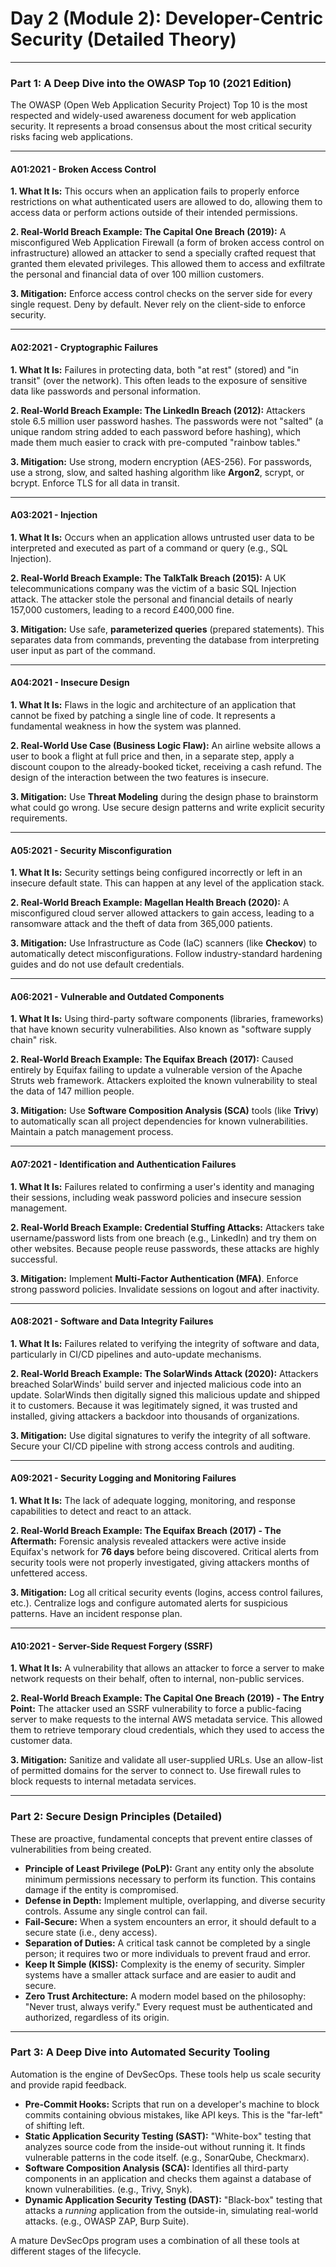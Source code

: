 # Day 2 (Module 2): Developer-Centric Security (Detailed Theory)

---

### **Part 1: A Deep Dive into the OWASP Top 10 (2021 Edition)**

The OWASP (Open Web Application Security Project) Top 10 is the most respected and widely-used awareness document for web application security. It represents a broad consensus about the most critical security risks facing web applications.

---

#### **A01:2021 - Broken Access Control**

**1. What It Is:** This occurs when an application fails to properly enforce restrictions on what authenticated users are allowed to do, allowing them to access data or perform actions outside of their intended permissions.

**2. Real-World Breach Example: The Capital One Breach (2019):** A misconfigured Web Application Firewall (a form of broken access control on infrastructure) allowed an attacker to send a specially crafted request that granted them elevated privileges. This allowed them to access and exfiltrate the personal and financial data of over 100 million customers.

**3. Mitigation:** Enforce access control checks on the server side for every single request. Deny by default. Never rely on the client-side to enforce security.

---

#### **A02:2021 - Cryptographic Failures**

**1. What It Is:** Failures in protecting data, both "at rest" (stored) and "in transit" (over the network). This often leads to the exposure of sensitive data like passwords and personal information.

**2. Real-World Breach Example: The LinkedIn Breach (2012):** Attackers stole 6.5 million user password hashes. The passwords were not "salted" (a unique random string added to each password before hashing), which made them much easier to crack with pre-computed "rainbow tables."

**3. Mitigation:** Use strong, modern encryption (AES-256). For passwords, use a strong, slow, and salted hashing algorithm like **Argon2**, scrypt, or bcrypt. Enforce TLS for all data in transit.

---

#### **A03:2021 - Injection**

**1. What It Is:** Occurs when an application allows untrusted user data to be interpreted and executed as part of a command or query (e.g., SQL Injection).

**2. Real-World Breach Example: The TalkTalk Breach (2015):** A UK telecommunications company was the victim of a basic SQL Injection attack. The attacker stole the personal and financial details of nearly 157,000 customers, leading to a record £400,000 fine.

**3. Mitigation:** Use safe, **parameterized queries** (prepared statements). This separates data from commands, preventing the database from interpreting user input as part of the command.

---

#### **A04:2021 - Insecure Design**

**1. What It Is:** Flaws in the logic and architecture of an application that cannot be fixed by patching a single line of code. It represents a fundamental weakness in how the system was planned.

**2. Real-World Use Case (Business Logic Flaw):** An airline website allows a user to book a flight at full price and then, in a separate step, apply a discount coupon to the already-booked ticket, receiving a cash refund. The design of the interaction between the two features is insecure.

**3. Mitigation:** Use **Threat Modeling** during the design phase to brainstorm what could go wrong. Use secure design patterns and write explicit security requirements.

---

#### **A05:2021 - Security Misconfiguration**

**1. What It Is:** Security settings being configured incorrectly or left in an insecure default state. This can happen at any level of the application stack.

**2. Real-World Breach Example: Magellan Health Breach (2020):** A misconfigured cloud server allowed attackers to gain access, leading to a ransomware attack and the theft of data from 365,000 patients.

**3. Mitigation:** Use Infrastructure as Code (IaC) scanners (like **Checkov**) to automatically detect misconfigurations. Follow industry-standard hardening guides and do not use default credentials.

---

#### **A06:2021 - Vulnerable and Outdated Components**

**1. What It Is:** Using third-party software components (libraries, frameworks) that have known security vulnerabilities. Also known as "software supply chain" risk.

**2. Real-World Breach Example: The Equifax Breach (2017):** Caused entirely by Equifax failing to update a vulnerable version of the Apache Struts web framework. Attackers exploited the known vulnerability to steal the data of 147 million people.

**3. Mitigation:** Use **Software Composition Analysis (SCA)** tools (like **Trivy**) to automatically scan all project dependencies for known vulnerabilities. Maintain a patch management process.

---

#### **A07:2021 - Identification and Authentication Failures**

**1. What It Is:** Failures related to confirming a user's identity and managing their sessions, including weak password policies and insecure session management.

**2. Real-World Breach Example: Credential Stuffing Attacks:** Attackers take username/password lists from one breach (e.g., LinkedIn) and try them on other websites. Because people reuse passwords, these attacks are highly successful.

**3. Mitigation:** Implement **Multi-Factor Authentication (MFA)**. Enforce strong password policies. Invalidate sessions on logout and after inactivity.

---

#### **A08:2021 - Software and Data Integrity Failures**

**1. What It Is:** Failures related to verifying the integrity of software and data, particularly in CI/CD pipelines and auto-update mechanisms.

**2. Real-World Breach Example: The SolarWinds Attack (2020):** Attackers breached SolarWinds' build server and injected malicious code into an update. SolarWinds then digitally signed this malicious update and shipped it to customers. Because it was legitimately signed, it was trusted and installed, giving attackers a backdoor into thousands of organizations.

**3. Mitigation:** Use digital signatures to verify the integrity of all software. Secure your CI/CD pipeline with strong access controls and auditing.

---

#### **A09:2021 - Security Logging and Monitoring Failures**

**1. What It Is:** The lack of adequate logging, monitoring, and response capabilities to detect and react to an attack.

**2. Real-World Breach Example: The Equifax Breach (2017) - The Aftermath:** Forensic analysis revealed attackers were active inside Equifax's network for **76 days** before being discovered. Critical alerts from security tools were not properly investigated, giving attackers months of unfettered access.

**3. Mitigation:** Log all critical security events (logins, access control failures, etc.). Centralize logs and configure automated alerts for suspicious patterns. Have an incident response plan.

---

#### **A10:2021 - Server-Side Request Forgery (SSRF)**

**1. What It Is:** A vulnerability that allows an attacker to force a server to make network requests on their behalf, often to internal, non-public services.

**2. Real-World Breach Example: The Capital One Breach (2019) - The Entry Point:** The attacker used an SSRF vulnerability to force a public-facing server to make requests to the internal AWS metadata service. This allowed them to retrieve temporary cloud credentials, which they used to access the customer data.

**3. Mitigation:** Sanitize and validate all user-supplied URLs. Use an allow-list of permitted domains for the server to connect to. Use firewall rules to block requests to internal metadata services.

---

### **Part 2: Secure Design Principles (Detailed)**

These are proactive, fundamental concepts that prevent entire classes of vulnerabilities from being created.

*   **Principle of Least Privilege (PoLP):** Grant any entity only the absolute minimum permissions necessary to perform its function. This contains damage if the entity is compromised.
*   **Defense in Depth:** Implement multiple, overlapping, and diverse security controls. Assume any single control can fail.
*   **Fail-Secure:** When a system encounters an error, it should default to a secure state (i.e., deny access).
*   **Separation of Duties:** A critical task cannot be completed by a single person; it requires two or more individuals to prevent fraud and error.
*   **Keep It Simple (KISS):** Complexity is the enemy of security. Simpler systems have a smaller attack surface and are easier to audit and secure.
*   **Zero Trust Architecture:** A modern model based on the philosophy: "Never trust, always verify." Every request must be authenticated and authorized, regardless of its origin.

---

### **Part 3: A Deep Dive into Automated Security Tooling**

Automation is the engine of DevSecOps. These tools help us scale security and provide rapid feedback.

*   **Pre-Commit Hooks:** Scripts that run on a developer's machine to block commits containing obvious mistakes, like API keys. This is the "far-left" of shifting left.
*   **Static Application Security Testing (SAST):** "White-box" testing that analyzes source code from the inside-out without running it. It finds vulnerable patterns in the code itself. (e.g., SonarQube, Checkmarx).
*   **Software Composition Analysis (SCA):** Identifies all third-party components in an application and checks them against a database of known vulnerabilities. (e.g., Trivy, Snyk).
*   **Dynamic Application Security Testing (DAST):** "Black-box" testing that attacks a *running* application from the outside-in, simulating real-world attacks. (e.g., OWASP ZAP, Burp Suite).

A mature DevSecOps program uses a combination of all these tools at different stages of the lifecycle.
